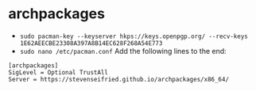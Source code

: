 # archpackages
- `sudo pacman-key --keyserver hkps://keys.openpgp.org/ --recv-keys 1E62AEECBE23308A397A8B14EC628F268A54E773`
- `sudo nano /etc/pacman.conf`
Add the following lines to the end:

```
[archpackages]
SigLevel = Optional TrustAll
Server = https://stevenseifried.github.io/archpackages/x86_64/
```
